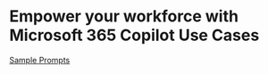 # Empower your workforce with Microsoft 365 Copilot Use Cases

[Sample Prompts](https://copilot.cloud.microsoft/en-us/prompts)

